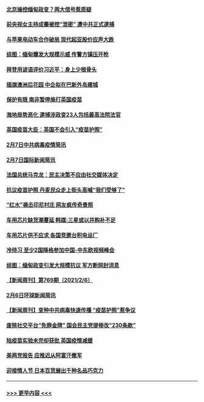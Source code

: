 #### [北京操控缅甸政变？两大信号惹质疑](../pages/prog202/a103049572.md?t=02081701) 
#### [前央视女主持成蕾被控“泄密” 遭中共正式逮捕](../pages/prog202/a103049555.md?t=02081701) 
#### [与苹果电动车合作破局 现代起亚股价应声大跌](../pages/prog202/a103049527.md?t=02081701) 
#### [组图：缅甸爆发大规模示威 传警方镇压开枪](../pages/prog202/a103049459.md?t=02081701) 
#### [拜登用谚语评价习近平：身上少根骨头](../pages/prog202/a103049384.md?t=02081701) 
#### [插旗澳洲后花园 中企拟在巴新外岛建城](../pages/prog202/a103049381.md?t=02081701) 
#### [保护有限 南非暂停施打英国疫苗](../pages/prog202/a103049374.md?t=02081701) 
#### [海地局势恶化 逮捕涉政变23人包括最高法院法官](../pages/prog202/a103049341.md?t=02081701) 
#### [英国疫苗大臣：英国不会引入“疫苗护照”](../pages/prog202/a103049261.md?t=02081701) 
#### [2月7日中共病毒疫情简讯](../pages/prog202/a103049195.md?t=02081701) 
#### [2月7日国际新闻简讯](../pages/prog202/a103049180.md?t=02081701) 
#### [法国总统马克龙：民主决策不应由社交媒体决定](../pages/prog202/a103049144.md?t=02081701) 
#### [抗议疫苗护照 丹麦民众走上街头高喊“我们受够了”](../pages/prog202/a103049059.md?t=02081701) 
#### [“红水”袭击印尼村庄 网友疯传奇景照](../pages/prog202/a103049042.md?t=02081701) 
#### [车用芯片缺货潮蔓延 韩媒:三星或以并购补不足](../pages/prog202/a103048999.md?t=02081701) 
#### [车用芯片供不应求 各国竞邀台积电设厂](../pages/prog202/a103048975.md?t=02081701) 
#### [冷待习 至少2国降格参加中国-中东欧视频峰会](../pages/prog202/a103048904.md?t=02081701) 
#### [组图：缅甸政变引发大规模抗议 军方断网封消息](../pages/prog202/a103048863.md?t=02081701) 
#### [【新闻周刊】第769期（2021/2/6）](../pages/prog202/a103048866.md?t=02081701) 
#### [2月6日环球新闻简讯](../pages/prog202/a103048805.md?t=02081701) 
#### [【新闻周刊】变种中共病毒快速传播 “疫苗护照”惹争议](../pages/prog202/a103048788.md?t=02081701) 
#### [废除社交平台“免罪金牌” 国会民主党提修改“230条款”](../pages/prog202/a103048767.md?t=02081701) 
#### [陆疫苗实验未完却获批  英国疫情减缓](../pages/prog202/a103048637.md?t=02081701) 
#### [美两党报告 应推迟从阿富汗撤军](../pages/prog202/a103048623.md?t=02081701) 
#### [迎接情人节  日本百货展出千种名品巧克力](../pages/prog202/a103048563.md?t=02081701) 

----
#### [ >>> 更早内容 <<< ](../indexes/prog202-earlier.md)
